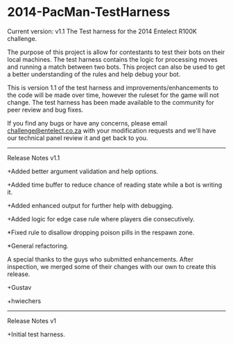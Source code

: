 2014-PacMan-TestHarness
=======================
Current version: v1.1
The Test harness for the 2014 Entelect R100K challenge.

The purpose of this project is allow for contestants to test their bots on their local machines. The test harness contains the logic for processing moves and running a match between two bots. This project can also be used to get a better understanding of the rules and help debug your bot.

This is version 1.1 of the test harness and improvements/enhancements to the code will be made over time, however the ruleset for the game will not change. The test harness has been made available to the community for peer review and bug fixes.

If you find any bugs or have any concerns, please email challenge@entelect.co.za with your modification requests and we'll have our technical panel review it and get back to you. 

-----------------------
Release Notes v1.1

+Added better argument validation and help options.

+Added time buffer to reduce chance of reading state while a bot is writing it.

+Added enhanced output for further help with debugging.

+Added logic for edge case rule where players die consecutively.

*Fixed rule to disallow dropping poison pills in the respawn zone.

*General refactoring.

A special thanks to the guys who submitted enhancements. After inspection, we merged some of their changes with our own to create this release.

+Gustav

+hwiechers

-----------------------
Release Notes v1

+Initial test harness.
